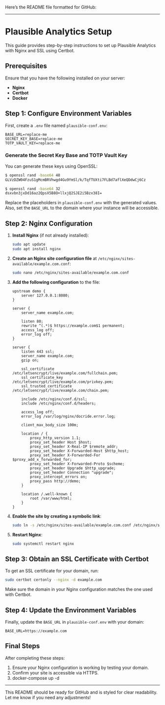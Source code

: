 Here’s the README file formatted for GitHub:

---

# Plausible Analytics Setup

This guide provides step-by-step instructions to set up Plausible Analytics with Nginx and SSL using Certbot.

## Prerequisites

Ensure that you have the following installed on your server:

- **Nginx**
- **Certbot**
- **Docker**

## Step 1: Configure Environment Variables

First, create a `.env` file named `plausible-conf.env`:

```plaintext
BASE_URL=replace-me
SECRET_KEY_BASE=replace-me
TOTP_VAULT_KEY=replace-me
```

### Generate the Secret Key Base and TOTP Vault Key

You can generate these keys using OpenSSL:

```bash
$ openssl rand -base64 48
GLVzDZW04FzuS1gMcmBRVhwgd4Gu9YmSl/k/TqfTUXti7FLBd7aflXeQDdwCj6Cz

$ openssl rand -base64 32
dsxvbn3jxDd16az2QpsX5B8O+llxjQ2SJE2i5Bzx38I=
```

Replace the placeholders in `plausible-conf.env` with the generated values. Also, set the `BASE_URL` to the domain where your instance will be accessible.

## Step 2: Nginx Configuration

1. **Install Nginx** (if not already installed):

    ```bash
    sudo apt update
    sudo apt install nginx
    ```

2. **Create an Nginx site configuration file** at `/etc/nginx/sites-available/example.com.conf`:

    ```bash
    sudo nano /etc/nginx/sites-available/example.com.conf
    ```

3. **Add the following configuration** to the file:

    ```nginx
    upstream demo {
        server 127.0.0.1:8080;
    }

    server {
        server_name example.com;

        listen 80;
        rewrite ^(.*)$ https://example.com$1 permanent;
        access_log off;
        error_log off;
    }

    server {
        listen 443 ssl;
        server_name example.com;
        gzip on;

        ssl_certificate /etc/letsencrypt/live/example.com/fullchain.pem;
        ssl_certificate_key /etc/letsencrypt/live/example.com/privkey.pem;
        ssl_trusted_certificate /etc/letsencrypt/live/example.com/chain.pem;

        include /etc/nginx/conf.d/ssl;
        include /etc/nginx/conf.d/headers;

        access_log off;
        error_log /var/log/nginx/docride.error.log;

        client_max_body_size 100m;

        location / {
            proxy_http_version 1.1;
            proxy_set_header Host $host;
            proxy_set_header X-Real-IP $remote_addr;
            proxy_set_header X-Forwarded-Host $http_host;
            proxy_set_header X-Forwarded-For $proxy_add_x_forwarded_for;
            proxy_set_header X-Forwarded-Proto $scheme;
            proxy_set_header Upgrade $http_upgrade;
            proxy_set_header Connection "upgrade";
            proxy_intercept_errors on;
            proxy_pass http://demo;
        }

        location /.well-known {
            root /var/www/html;
        }
    }
    ```

4. **Enable the site by creating a symbolic link**:

    ```bash
    sudo ln -s /etc/nginx/sites-available/example.com.conf /etc/nginx/sites-enabled/
    ```

5. **Restart Nginx**:

    ```bash
    sudo systemctl restart nginx
    ```

## Step 3: Obtain an SSL Certificate with Certbot

To get an SSL certificate for your domain, run:

```bash
sudo certbot certonly --nginx -d example.com
```

Make sure the domain in your Nginx configuration matches the one used with Certbot.

## Step 4: Update the Environment Variables

Finally, update the `BASE_URL` in `plausible-conf.env` with your domain:

```env
BASE_URL=https://example.com
```

## Final Steps

After completing these steps:

1. Ensure your Nginx configuration is working by testing your domain.
2. Confirm your site is accessible via HTTPS.
3. docker-compose up -d 

---

This README should be ready for GitHub and is styled for clear readability. Let me know if you need any adjustments!